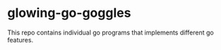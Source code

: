 # glowing-go-goggles

This repo contains individual go programs that implements different go features.
